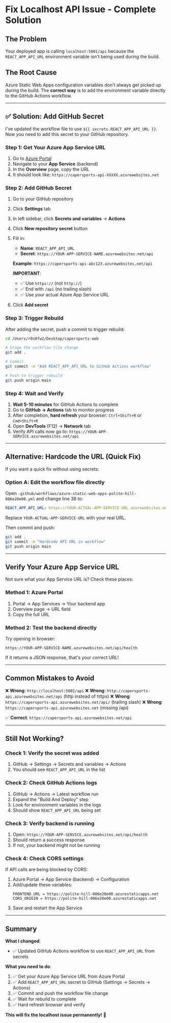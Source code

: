 # Fix Localhost API Issue - Complete Solution

## The Problem
Your deployed app is calling `localhost:5001/api` because the `REACT_APP_API_URL` environment variable isn't being used during the build.

## The Root Cause
Azure Static Web Apps configuration variables don't always get picked up during the build. The **correct way** is to add the environment variable directly to the GitHub Actions workflow.

---

## ✅ Solution: Add GitHub Secret

I've updated the workflow file to use `${{ secrets.REACT_APP_API_URL }}`. Now you need to add this secret to your GitHub repository.

### Step 1: Get Your Azure App Service URL

1. Go to [Azure Portal](https://portal.azure.com)
2. Navigate to your **App Service** (backend)
3. In the **Overview** page, copy the URL
4. It should look like: `https://capersports-api-XXXXX.azurewebsites.net`

### Step 2: Add GitHub Secret

1. Go to your GitHub repository
2. Click **Settings** tab
3. In left sidebar, click **Secrets and variables** → **Actions**
4. Click **New repository secret** button
5. Fill in:
   - **Name**: `REACT_APP_API_URL`
   - **Secret**: `https://YOUR-APP-SERVICE-NAME.azurewebsites.net/api`
   
   **Example**: `https://capersports-api-abc123.azurewebsites.net/api`
   
   **IMPORTANT**: 
   - ✅ Use `https://` (not `http://`)
   - ✅ End with `/api` (no trailing slash)
   - ✅ Use your actual Azure App Service URL

6. Click **Add secret**

### Step 3: Trigger Rebuild

After adding the secret, push a commit to trigger rebuild:

```bash
cd /Users/r0s0fw2/Desktop/capersports-web

# Stage the workflow file change
git add .

# Commit
git commit -m "Add REACT_APP_API_URL to GitHub Actions workflow"

# Push to trigger rebuild
git push origin main
```

### Step 4: Wait and Verify

1. **Wait 5-10 minutes** for GitHub Actions to complete
2. Go to **GitHub → Actions** tab to monitor progress
3. After completion, **hard refresh** your browser: `Ctrl+Shift+R` or `Cmd+Shift+R`
4. Open **DevTools** (F12) → **Network** tab
5. Verify API calls now go to: `https://YOUR-APP-SERVICE.azurewebsites.net/api`

---

## Alternative: Hardcode the URL (Quick Fix)

If you want a quick fix without using secrets:

### Option A: Edit the workflow file directly

Open `.github/workflows/azure-static-web-apps-polite-hill-006e20e00.yml` and change line 38 to:

```yaml
REACT_APP_API_URL: https://YOUR-ACTUAL-APP-SERVICE-URL.azurewebsites.net/api
```

Replace `YOUR-ACTUAL-APP-SERVICE-URL` with your real URL.

Then commit and push:
```bash
git add .
git commit -m "Hardcode API URL in workflow"
git push origin main
```

---

## Verify Your Azure App Service URL

Not sure what your App Service URL is? Check these places:

### Method 1: Azure Portal
1. Portal → App Services → Your backend app
2. Overview page → URL field
3. Copy the full URL

### Method 2: Test the backend directly
Try opening in browser:
```
https://YOUR-APP-SERVICE-NAME.azurewebsites.net/api/health
```

If it returns a JSON response, that's your correct URL!

---

## Common Mistakes to Avoid

❌ **Wrong**: `http://localhost:5001/api`
❌ **Wrong**: `http://capersports-api.azurewebsites.net/api` (http instead of https)
❌ **Wrong**: `https://capersports-api.azurewebsites.net/api/` (trailing slash)
❌ **Wrong**: `https://capersports-api.azurewebsites.net` (missing /api)

✅ **Correct**: `https://capersports-api.azurewebsites.net/api`

---

## Still Not Working?

### Check 1: Verify the secret was added
1. GitHub → Settings → Secrets and variables → Actions
2. You should see `REACT_APP_API_URL` in the list

### Check 2: Check GitHub Actions logs
1. GitHub → Actions → Latest workflow run
2. Expand the "Build And Deploy" step
3. Look for environment variables in the logs
4. Should show `REACT_APP_API_URL` being set

### Check 3: Verify backend is running
1. Open: `https://YOUR-APP-SERVICE.azurewebsites.net/api/health`
2. Should return a success response
3. If not, your backend might not be running

### Check 4: Check CORS settings
If API calls are being blocked by CORS:
1. Azure Portal → App Service (backend) → Configuration
2. Add/update these variables:
   ```
   FRONTEND_URL = https://polite-hill-006e20e00.azurestaticapps.net
   CORS_ORIGIN = https://polite-hill-006e20e00.azurestaticapps.net
   ```
3. Save and restart the App Service

---

## Summary

**What I changed**:
- ✅ Updated GitHub Actions workflow to use `REACT_APP_API_URL` from secrets

**What you need to do**:
1. ✅ Get your Azure App Service URL from Azure Portal
2. ✅ Add `REACT_APP_API_URL` secret to GitHub (Settings → Secrets → Actions)
3. ✅ Commit and push the workflow file change
4. ✅ Wait for rebuild to complete
5. ✅ Hard refresh browser and verify

**This will fix the localhost issue permanently!** 🎯
